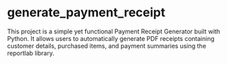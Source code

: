 # generate_payment_receipt
This project is a simple yet functional Payment Receipt Generator built with Python. It allows users to automatically generate PDF receipts containing customer details, purchased items, and payment summaries using the reportlab library.

